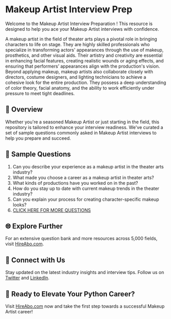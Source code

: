 # Makeup Artist Interview Prep

Welcome to the Makeup Artist Interview Preparation ! This resource is designed to help you ace your Makeup Artist interviews with confidence.

A makeup artist in the field of theater arts plays a pivotal role in bringing characters to life on stage. They are highly skilled professionals who specialize in transforming actors' appearances through the use of makeup, prosthetics, and other visual aids. Their artistry and creativity are essential in enhancing facial features, creating realistic wounds or aging effects, and ensuring that performers’ appearances align with the production's vision. Beyond applying makeup, makeup artists also collaborate closely with directors, costume designers, and lighting technicians to achieve a cohesive look for the entire production. They possess a deep understanding of color theory, facial anatomy, and the ability to work efficiently under pressure to meet tight deadlines.

## 🚀 Overview

Whether you're a seasoned Makeup Artist or just starting in the field, this repository is tailored to enhance your interview readiness. We've curated a set of sample questions commonly asked in Makeup Artist interviews to help you prepare and succeed.

## 📝 Sample Questions

1. Can you describe your experience as a makeup artist in the theater arts industry?
2. What made you choose a career as a makeup artist in theater arts?
3. What kinds of productions have you worked on in the past?
4. How do you stay up to date with current makeup trends in the theater industry?
5. Can you explain your process for creating character-specific makeup looks?
6. [CLICK HERE FOR MORE QUESTIONS](https://hireabo.com/job/16_3_8/Makeup%20Artist)

## 🌐 Explore Further

For an extensive question bank and more resources across 5,000 fields, visit [HireAbo.com](https://www.hireabo.com).

## 📱 Connect with Us

Stay updated on the latest industry insights and interview tips. Follow us on [Twitter](https://twitter.com/hireabo) and [LinkedIn](https://www.linkedin.com/in/hire-abo-3609972a8/).

## 🚀 Ready to Elevate Your Python Career?

Visit [HireAbo.com](https://www.hireabo.com) now and take the first step towards a successful Makeup Artist career!
